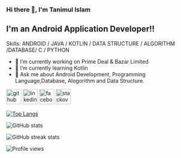 ### Hi there 👋, I'm Tanimul Islam
## I'm an Android Application Developer!!

Skills:  ANDROID / JAVA / KOTLIN / DATA STRUCTURE / ALGORITHM /DATABASE/ C / PYTHON 

- 🔭 I’m currently working on  Prime Deal & Bazar Limited 
- 🌱 I’m currently learning Kotlin  
- 💬 Ask me about Android Development, Programming Language,Database, Alogorithm and Data Structure. 

[<img src='https://cdn.jsdelivr.net/npm/simple-icons@3.0.1/icons/github.svg' alt='github' height='40'>](https://github.com/Tanimul)  [<img src='https://cdn.jsdelivr.net/npm/simple-icons@3.0.1/icons/linkedin.svg' alt='linkedin' height='40'>](https://www.linkedin.com/in/tanimul-islam-131102232/)  [<img src='https://cdn.jsdelivr.net/npm/simple-icons@3.0.1/icons/facebook.svg' alt='facebook' height='40'>](https://www.facebook.com/tanimulislam.fuad)  [<img src='https://cdn.jsdelivr.net/npm/simple-icons@3.0.1/icons/stackoverflow.svg' alt='stackoverflow' height='40'>](https://stackoverflow.com/users/18262004)  

[![Top Langs](https://github-readme-stats.vercel.app/api/top-langs/?username=Tanimul)](https://github.com/anuraghazra/github-readme-stats)

![GitHub stats](https://github-readme-stats.vercel.app/api?username=Tanimul&show_icons=true&count_private=true)  

![GitHub streak stats](https://github-readme-streak-stats.herokuapp.com/?user=Tanimul)  

![Profile views](https://gpvc.arturio.dev/Tanimul)  
